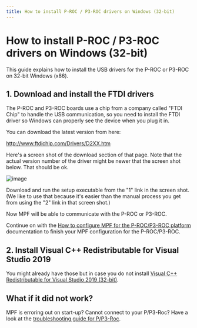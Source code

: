 ```yaml
---
title: How to install P-ROC / P3-ROC drivers on Windows (32-bit)
---
```


# How to install P-ROC / P3-ROC drivers on Windows (32-bit)


This guide explains how to install the USB drivers for the P-ROC or
P3-ROC on 32-bit Windows (x86).

## 1. Download and install the FTDI drivers

The P-ROC and P3-ROC boards use a chip from a company called "FTDI
Chip" to handle the USB communication, so you need to install the FTDI
driver so Windows can properly see the device when you plug it in.

You can download the latest version from here:

<http://www.ftdichip.com/Drivers/D2XX.htm>

Here's a screen shot of the download section of that page. Note that
the actual version number of the driver might be newer that the screen
shot below. That should be ok.

![image](/docs/hardware/images/ftdi_x86.jpg)

Download and run the setup executable from the "1" link in the screen
shot. (We like to use that because it's easier than the manual process
you get from using the "2" link in that screen shot.)

Now MPF will be able to communicate with the P-ROC or P3-ROC.

Continue on with the [How to configure MPF for the P-ROC/P3-ROC platform](platform.md)
documentation to finish your MPF configuration for the P-ROC/P3-ROC.

## 2. Install Visual C++ Redistributable for Visual Studio 2019

You might already have those but in case you do not install [Visual C++
Redistributable for Visual Studio 2019
(32-bit)](https://aka.ms/vs/16/release/vc_redist.x86.exe).

## What if it did not work?

MPF is erroring out on start-up? Cannot connect to your P/P3-Roc? Have a
look at the
[troubleshooting guide for P/P3-Roc](../../troubleshooting/index.md).
